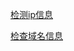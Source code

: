 [检测ip信息](https://ipinfo.io/)

[检查域名信息](https://fofa.info/result?qbase64=ZG9tYWluPSJkYXR1bXdlYWx0aC5jb20i&page=5&page_size=10)
